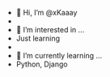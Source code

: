 - 👋 Hi, I’m @xKaaay
- 
- 👀 I’m interested in ...
- Just learning
- 
- 🌱 I’m currently learning ...
- Python, Django
